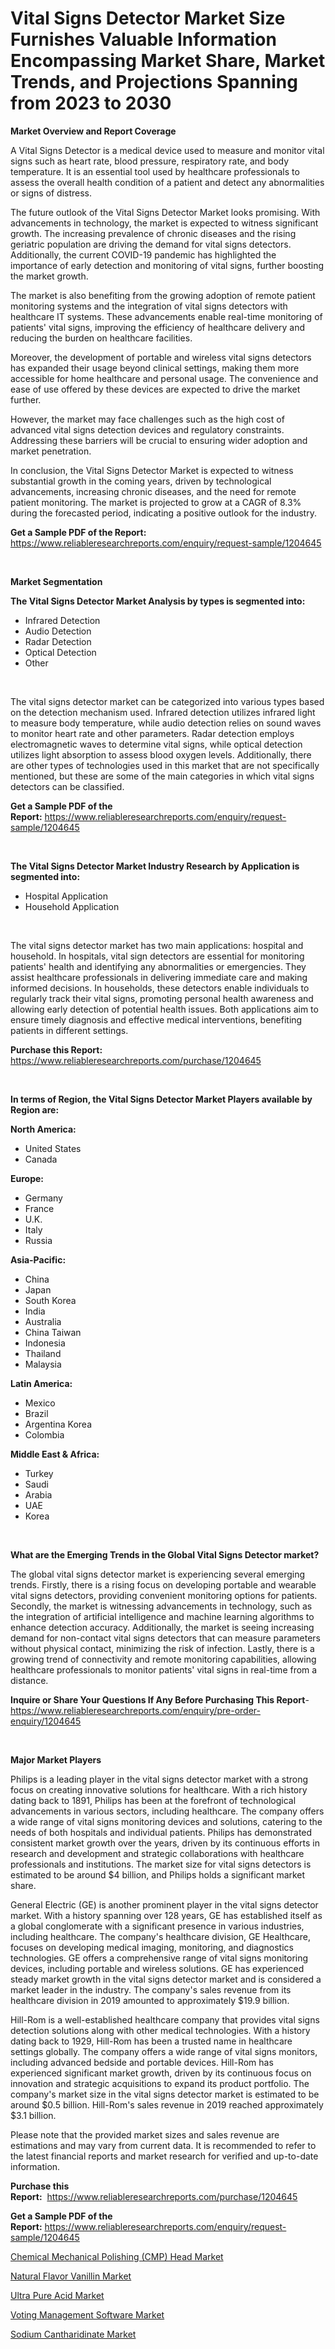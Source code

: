 <p><h1>Vital Signs Detector Market Size Furnishes Valuable Information Encompassing Market Share, Market Trends, and Projections Spanning from 2023 to 2030</h1></p><p><strong>Market Overview and Report Coverage</strong></p>
<p><p>A Vital Signs Detector is a medical device used to measure and monitor vital signs such as heart rate, blood pressure, respiratory rate, and body temperature. It is an essential tool used by healthcare professionals to assess the overall health condition of a patient and detect any abnormalities or signs of distress.</p><p>The future outlook of the Vital Signs Detector Market looks promising. With advancements in technology, the market is expected to witness significant growth. The increasing prevalence of chronic diseases and the rising geriatric population are driving the demand for vital signs detectors. Additionally, the current COVID-19 pandemic has highlighted the importance of early detection and monitoring of vital signs, further boosting the market growth.</p><p>The market is also benefiting from the growing adoption of remote patient monitoring systems and the integration of vital signs detectors with healthcare IT systems. These advancements enable real-time monitoring of patients' vital signs, improving the efficiency of healthcare delivery and reducing the burden on healthcare facilities.</p><p>Moreover, the development of portable and wireless vital signs detectors has expanded their usage beyond clinical settings, making them more accessible for home healthcare and personal usage. The convenience and ease of use offered by these devices are expected to drive the market further.</p><p>However, the market may face challenges such as the high cost of advanced vital signs detection devices and regulatory constraints. Addressing these barriers will be crucial to ensuring wider adoption and market penetration.</p><p>In conclusion, the Vital Signs Detector Market is expected to witness substantial growth in the coming years, driven by technological advancements, increasing chronic diseases, and the need for remote patient monitoring. The market is projected to grow at a CAGR of 8.3% during the forecasted period, indicating a positive outlook for the industry.</p></p>
<p><strong>Get a Sample PDF of the Report:</strong> <a href="https://www.reliableresearchreports.com/enquiry/request-sample/1204645">https://www.reliableresearchreports.com/enquiry/request-sample/1204645</a></p>
<p>&nbsp;</p>
<p><strong>Market Segmentation</strong></p>
<p><strong>The Vital Signs Detector Market Analysis by types is segmented into:</strong></p>
<p><ul><li>Infrared Detection</li><li>Audio Detection</li><li>Radar Detection</li><li>Optical Detection</li><li>Other</li></ul></p>
<p>&nbsp;</p>
<p><p>The vital signs detector market can be categorized into various types based on the detection mechanism used. Infrared detection utilizes infrared light to measure body temperature, while audio detection relies on sound waves to monitor heart rate and other parameters. Radar detection employs electromagnetic waves to determine vital signs, while optical detection utilizes light absorption to assess blood oxygen levels. Additionally, there are other types of technologies used in this market that are not specifically mentioned, but these are some of the main categories in which vital signs detectors can be classified.</p></p>
<p><strong>Get a Sample PDF of the Report:</strong>&nbsp;<a href="https://www.reliableresearchreports.com/enquiry/request-sample/1204645">https://www.reliableresearchreports.com/enquiry/request-sample/1204645</a></p>
<p>&nbsp;</p>
<p><strong>The Vital Signs Detector Market Industry Research by Application is segmented into:</strong></p>
<p><ul><li>Hospital Application</li><li>Household Application</li></ul></p>
<p>&nbsp;</p>
<p><p>The vital signs detector market has two main applications: hospital and household. In hospitals, vital sign detectors are essential for monitoring patients' health and identifying any abnormalities or emergencies. They assist healthcare professionals in delivering immediate care and making informed decisions. In households, these detectors enable individuals to regularly track their vital signs, promoting personal health awareness and allowing early detection of potential health issues. Both applications aim to ensure timely diagnosis and effective medical interventions, benefiting patients in different settings.</p></p>
<p><strong>Purchase this Report:</strong>&nbsp; <a href="https://www.reliableresearchreports.com/purchase/1204645">https://www.reliableresearchreports.com/purchase/1204645</a></p>
<p>&nbsp;</p>
<p><strong>In terms of Region, the Vital Signs Detector Market Players available by Region are:</strong></p>
<p>
    <p> <strong> North America: </strong>
        <ul>
            <li>United States</li>
            <li>Canada</li>
        </ul>
        </p> 
    <p> <strong> Europe: </strong>
        <ul>
            <li>Germany</li>
            <li>France</li>
            <li>U.K.</li>
            <li>Italy</li>
            <li>Russia</li>
        </ul>
        </p> 
    <p> <strong> Asia-Pacific: </strong>
        <ul>
            <li>China</li>
            <li>Japan</li>
            <li>South Korea</li>
            <li>India</li>
            <li>Australia</li>
            <li>China Taiwan</li>
            <li>Indonesia</li>
            <li>Thailand</li>
            <li>Malaysia</li>
        </ul>
        </p> 
    <p> <strong> Latin America: </strong>
        <ul>
            <li>Mexico</li>
            <li>Brazil</li>
            <li>Argentina Korea</li>
            <li>Colombia</li>
        </ul>
        </p> 
    <p> <strong> Middle East & Africa: </strong>
        <ul>
            <li>Turkey</li>
            <li>Saudi</li>
            <li>Arabia</li>
            <li>UAE</li>
            <li>Korea</li>
        </ul>
    </p>
    </p>
<p>&nbsp;</p>
<p><strong>What are the Emerging Trends in the Global Vital Signs Detector market?</strong></p>
<p><p>The global vital signs detector market is experiencing several emerging trends. Firstly, there is a rising focus on developing portable and wearable vital signs detectors, providing convenient monitoring options for patients. Secondly, the market is witnessing advancements in technology, such as the integration of artificial intelligence and machine learning algorithms to enhance detection accuracy. Additionally, the market is seeing increasing demand for non-contact vital signs detectors that can measure parameters without physical contact, minimizing the risk of infection. Lastly, there is a growing trend of connectivity and remote monitoring capabilities, allowing healthcare professionals to monitor patients' vital signs in real-time from a distance.</p></p>
<p><strong>Inquire or Share Your Questions If Any Before Purchasing This Report</strong>- <a href="https://www.reliableresearchreports.com/enquiry/pre-order-enquiry/1204645">https://www.reliableresearchreports.com/enquiry/pre-order-enquiry/1204645</a></p>
<p>&nbsp;</p>
<p><strong>Major Market Players</strong></p>
<p><p>Philips is a leading player in the vital signs detector market with a strong focus on creating innovative solutions for healthcare. With a rich history dating back to 1891, Philips has been at the forefront of technological advancements in various sectors, including healthcare. The company offers a wide range of vital signs monitoring devices and solutions, catering to the needs of both hospitals and individual patients. Philips has demonstrated consistent market growth over the years, driven by its continuous efforts in research and development and strategic collaborations with healthcare professionals and institutions. The market size for vital signs detectors is estimated to be around $4 billion, and Philips holds a significant market share.</p><p>General Electric (GE) is another prominent player in the vital signs detector market. With a history spanning over 128 years, GE has established itself as a global conglomerate with a significant presence in various industries, including healthcare. The company's healthcare division, GE Healthcare, focuses on developing medical imaging, monitoring, and diagnostics technologies. GE offers a comprehensive range of vital signs monitoring devices, including portable and wireless solutions. GE has experienced steady market growth in the vital signs detector market and is considered a market leader in the industry. The company's sales revenue from its healthcare division in 2019 amounted to approximately $19.9 billion.</p><p>Hill-Rom is a well-established healthcare company that provides vital signs detection solutions along with other medical technologies. With a history dating back to 1929, Hill-Rom has been a trusted name in healthcare settings globally. The company offers a wide range of vital signs monitors, including advanced bedside and portable devices. Hill-Rom has experienced significant market growth, driven by its continuous focus on innovation and strategic acquisitions to expand its product portfolio. The company's market size in the vital signs detector market is estimated to be around $0.5 billion. Hill-Rom's sales revenue in 2019 reached approximately $3.1 billion.</p><p>Please note that the provided market sizes and sales revenue are estimations and may vary from current data. It is recommended to refer to the latest financial reports and market research for verified and up-to-date information.</p></p>
<p><strong>Purchase this Report:</strong>&nbsp;&nbsp;<a href="https://www.reliableresearchreports.com/purchase/1204645">https://www.reliableresearchreports.com/purchase/1204645</a></p>
<p></p>
<p><strong>Get a Sample PDF of the Report:</strong>&nbsp;<a href="https://www.reliableresearchreports.com/enquiry/request-sample/1204645">https://www.reliableresearchreports.com/enquiry/request-sample/1204645</a></p>
<p><p><a href="https://www.linkedin.com/pulse/chemical-mechanical-polishing-cmp-head-market-size/">Chemical Mechanical Polishing (CMP) Head Market</a></p><p><a href="https://medium.com/@rajuchacharp23/analyzing-natural-flavor-vanillin-market-global-industry-perspective-and-forecast-2023-to-2030-c1bea21a52ca">Natural Flavor Vanillin Market</a></p><p><a href="https://medium.com/@mahimohanrp23/ultra-pure-acid-market-report-reveals-the-latest-trends-and-growth-opportunities-of-this-market-f52e07c8c96d">Ultra Pure Acid Market</a></p><p><a href="https://www.linkedin.com/pulse/decoding-voting-management-software-market-deep-dive/">Voting Management Software Market</a></p><p><a href="https://github.com/maliyahmorrow6654/Market-Research-Report-List-1/blob/main/sodium-cantharidinate-market.md">Sodium Cantharidinate Market</a></p></p>